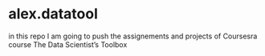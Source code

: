alex.datatool
=============

in this repo I am going to push the assignements and projects of Coursesra course The Data Scientist’s Toolbox
